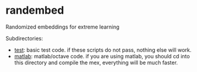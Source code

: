 randembed
==========
Randomized embeddings for extreme learning

Subdirectories:

 * [test](test): basic test code.  if these scripts do not pass, nothing else will work.
 * [matlab](matlab): matlab/octave code.  if you are using matlab, you should cd into this directory and compile the mex, everything will be much faster. 